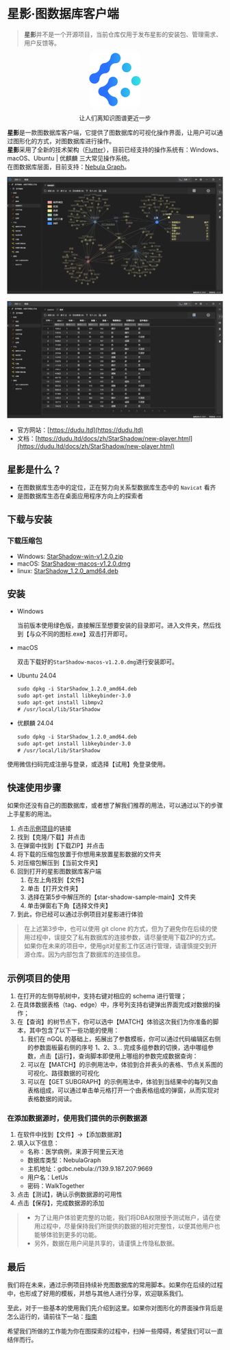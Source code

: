 # 星影·图数据库客户端

> **星影**并不是一个开源项目，当前仓库仅用于发布星影的安装包、管理需求、用户反馈等。

<p align="center">
    <img src="./assets/logo.png"></img>
</p>

<p align="center">让人们离知识图谱更近一步</p>

**星影**是一款图数据库客户端，它提供了图数据库的可视化操作界面，让用户可以通过图形化的方式，对图数据库进行操作。  
**星影**采用了全新的技术架构（[Flutter](https://github.com/flutter/flutter)），目前已经支持的操作系统有：Windows、macOS、Ubuntu | 优麒麟 三大常见操作系统。  
在图数据库层面，目前支持：[Nebula Graph](http://nebula-graph.com.cn/)。

![Snapshot](./assets/1726694716701.jpg)

![Snapshot](./assets/1726694816217.jpg)

- 官方网站：[https://dudu.ltd](https://dudu.ltd)
- 文档：[https://dudu.ltd/docs/zh/StarShadow/new-player.html](https://dudu.ltd/docs/zh/StarShadow/new-player.html)


## 星影是什么？
- 在图数据库生态中的定位，正在努力向关系型数据库生态中的 ` Navicat ` 看齐
- 是图数据库生态在桌面应用程序方向上的探索者

## 下载与安装

### 下载压缩包

- Windows: [StarShadow-win-v1.2.0.zip](https://gitee.com/dudu-ltd/star-shadow-package/releases/download/v1.2.0/StarShadow-win-v1.2.0.zip)
- macOS: [StarShadow-macos-v1.2.0.dmg](https://gitee.com/dudu-ltd/star-shadow-package/releases/download/v1.2.0/StarShadow-macos-v1.2.0.dmg)
- linux: [StarShadow_1.2.0_amd64.deb](https://gitee.com/dudu-ltd/star-shadow-package/releases/download/v1.2.0/StarShadow_1.2.0_amd64.deb)


## 安装

- Windows

    当前版本使用绿色版，直接解压至想要安装的目录即可。进入文件夹，然后找到【与众不同的图标.exe】双击打开即可。

- macOS  

    双击下载好的`StarShadow-macos-v1.2.0.dmg`进行安装即可。

- Ubuntu 24.04

    ```shell
    sudo dpkg -i StarShadow_1.2.0_amd64.deb
    sudo apt-get install libkeybinder-3.0
    sudo apt-get install libmpv2
    # /usr/local/lib/StarShadow 
    ```

-  优麒麟 24.04

    ```shell
    sudo dpkg -i StarShadow_1.2.0_amd64.deb
    sudo apt-get install libkeybinder-3.0
    # /usr/local/lib/StarShadow
    ```

使用微信扫码完成注册与登录，或选择【试用】免登录使用。

## 快速使用步骤
如果你还没有自己的图数据库，或者想了解我们推荐的用法，可以通过以下的步骤上手星影的用法。

1. 点击[示例项目](https://gitee.com/dudu-ltd/star-shadow-sample)的链接
2. 找到【克隆/下载】并点击
3. 在弹窗中找到【下载ZIP】并点击
4. 将下载的压缩包放置于你想用来放置星影数据的文件夹
5. 对压缩包解压到【当前文件夹】
6. 回到打开的星影图数据库客户端
    1. 在左上角找到【文件】
    2. 单击【打开文件夹】
    3. 选择在第5步中解压所的【star-shadow-sample-main】文件夹
    4. 单击弹窗右下角【选择文件夹】
7. 到此，你已经可以通过示例项目对星影进行体验

> 在上述第3步中，也可以使用 git clone 的方式，但为了避免你在后续的使用过程中，误提交了私有数据库的连接参数，请尽量使用下载ZIP的方式。  
如果你在未来的项目中，使用git对星影工作区进行管理，请谨慎提交到开源仓库。因为内部包含了数据库的连接信息。

## 示例项目的使用

1. 在打开的左侧导航树中，支持右键对相应的 schema 进行管理；
2. 在具体数据表格（tag、edge）中，序号列支持右键弹出界面完成对数据的操作；
3. 在【查询】的树节点下，你可以选中【MATCH】体验这次我们为你准备的脚本，其中包含了以下一些功能的使用：
    1. 我们在 nGQL 的基础上，拓展出了参数模板，你可以通过代码编辑区右侧的参数面板最右侧的序号 1、2、3... 完成多组参数的切换，选中哪组参数，点击【运行】，查询脚本即使用上哪组的参数完成数据查询：
    2. 可以在【MATCH】的示例用法中，体验到合并表头的表格、节点关系图的可视化、路径数据的可视化
    3. 可以在【GET SUBGRAPH】的示例用法中，体验到当结果中的每列又由表格组成，可以通过单击单元格打开一个由表格组成的弹窗，从而实现对表格数据的阅读。


### 在添加数据源时，使用我们提供的示例数据源

1. 在软件中找到【文件】->【添加数据源】
2. 填入以下信息：
    - 名称：医学病例，来源于阿里云天池
    - 数据库类型：NebulaGraph
    - 主机地址：gdbc.nebula://139.9.187.207:9669
    - 用户名：LetUs
    - 密码：WalkTogether
3. 点击【测试】，确认示例数据源的可用性
4. 点击【保存】，完成数据源的添加

> - 为了让用户体验更完整的功能，我们将DBA权限授予测试账户，请在使用过程中，尽量保持我们所提供的数据的相对完整性，以便其他用户也能够体验到更多的功能。
> - 另外，数据在用户间是共享的，请谨慎上传隐私数据。



## 最后
我们将在未来，通过示例项目持续补充图数据库的常用脚本。如果你在后续的过程中，也形成了好用的模板，并想与其他人进行分享，欢迎联系我们。

至此，对于一些基本的使用我们先介绍到这里。如果你对图形化的界面操作背后是怎么运行的，请前往下一站：[指南](https://dudu.ltd/docs/zh/StarShadow/help.html)

希望我们所做的工作能为你在图探索的过程中，扫掉一些障碍，希望我们可以一直结伴而行。


